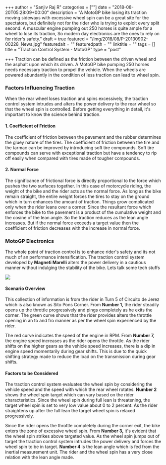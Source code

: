 +++
author = "Sanjiv Raj R"
categories = [""]
date = "2018-08-20T05:28:09+00:00"
description = "A MotoGP bike losing its traction moving sideways with excessive wheel spin can be a great site for the spectators, but definitely not for the rider who is trying to exploit every split second. A muscular engine pumping out 250 horses is quite ample for a wheel to lose its traction, So modern day electronics are the ones to rely on for rider's safety."
draft = true
featured = "/img/2018/08/P-20130902-00228_News.jpg"
featuredalt = ""
featuredpath = ""
linktitle = ""
tags = []
title = "Traction Control System - MotoGP"
type = "post"

+++
Traction can be defined as the friction between the driven wheel and the asphalt upon which its driven. A MotoGP bike pumping 250 horses needs necessary traction to propel the vehicle. When the wheels are powered abundantly in the condition of less traction can lead to wheel spin.

### Factors Influencing Traction

When the rear wheel loses traction and spins excessively, the traction control system intrudes and alters the power delivery to the rear wheel so that the wheel spin is controlled. Before getting everything in detail, it's important to know the science behind traction.

#### 1. Coefficient of Friction

The coefficient of friction between the pavement and the rubber determines the gluey nature of the tires. The coefficient of friction between the tire and the tarmac can be improved by introducing soft tire compounds. Soft tire compounds can serve with exceptional traction but have a tendency to rip off easily when compared with tires made of tougher compounds.

#### 2. Normal Force

The significance of frictional force is directly proportional to the force which pushes the two surfaces together. In this case of motorcycle riding, the weight of the bike and the rider acts as the normal force. As long as the bike remain straight, the entire weight forces the tires to stay on the ground which in turn enhances the amount of traction. Things grow complicated only when the rider leans over a corner. Since the resultant force which enforces the bike to the pavement is a product of the cumulative weight and the cosine of the lean angle. So the traction reduces as the lean angle increases. But if the normal force exceeds a target value then the coefficient of friction decreases with the increase in normal force.

### MotoGP Electronics

The whole point of traction control is to enhance rider's safety and its not much of an performance intensification. The traction control system developed by **Magneti Marelli** alters the power delivery in a cautious manner without indulging the stability of the bike. Lets talk some tech stuffs

![](/img/2018/08/motor_sport_blog_6_december_2016_traction_control_graphic.png)

#### Scenario Overview

This collection of information is from the rider in Turn 5 of Circuito de Jerez which is also known as Sito Pons Corner. From **Number 1,** the rider steadily opens up the throttle progressively and pings completely as he exits the corner. The green curve shows that the rider provides alters the throttle opening in an to and fro manner as per the wheel spin experienced by the rider.

The red curve indicates the speed of the engine in RPM. From **Number 7,** the engine speed increases as the rider opens the throttle. As the rider shifts on the higher gears as the vehicle speed increases, there is a dip in engine speed momentarily during gear shifts. This is due to the quick shifting strategy made to reduce the load on the transmission during gear shifts.

#### Factors to be Considered

The traction control system evaluates the wheel spin by considering the vehicle speed and the speed with which the rear wheel rotates. **Number 2** shows the wheel spin target which can vary based on the rider characteristics. Since the wheel spin during full lean is threatening, the target wheel spin is set to very low value about 0 to 2 percent. As the rider straightens up after the full lean the target wheel spin is relaxed progressively.

Since the rider opens the throttle completely during the corner exit, the bike enters the zone of excessive wheel spin. From **Number 3,** it's evident that the wheel spin strikes above targeted value. As the wheel spin jumps out of target the traction control system intrudes the power delivery and forces the wheel spin to be in target. **Number 4** is the lean angle which is fed from the inertial measurement unit. The rider and the wheel spin has a very close relation with the lean angle made.